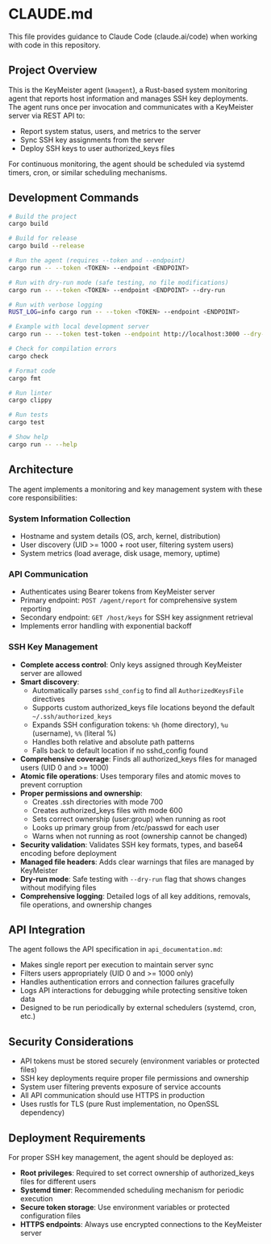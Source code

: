 # CLAUDE.md

This file provides guidance to Claude Code (claude.ai/code) when working with code in this repository.

## Project Overview

This is the KeyMeister agent (`kmagent`), a Rust-based system monitoring agent that reports host information and manages SSH key deployments. The agent runs once per invocation and communicates with a KeyMeister server via REST API to:

- Report system status, users, and metrics to the server
- Sync SSH key assignments from the server  
- Deploy SSH keys to user authorized_keys files

For continuous monitoring, the agent should be scheduled via systemd timers, cron, or similar scheduling mechanisms.

## Development Commands

```bash
# Build the project
cargo build

# Build for release
cargo build --release

# Run the agent (requires --token and --endpoint)
cargo run -- --token <TOKEN> --endpoint <ENDPOINT>

# Run with dry-run mode (safe testing, no file modifications)
cargo run -- --token <TOKEN> --endpoint <ENDPOINT> --dry-run

# Run with verbose logging
RUST_LOG=info cargo run -- --token <TOKEN> --endpoint <ENDPOINT>

# Example with local development server
cargo run -- --token test-token --endpoint http://localhost:3000 --dry-run

# Check for compilation errors
cargo check

# Format code
cargo fmt

# Run linter
cargo clippy

# Run tests
cargo test

# Show help
cargo run -- --help
```

## Architecture

The agent implements a monitoring and key management system with these core responsibilities:

### System Information Collection
- Hostname and system details (OS, arch, kernel, distribution)
- User discovery (UID >= 1000 + root user, filtering system users)
- System metrics (load average, disk usage, memory, uptime)

### API Communication
- Authenticates using Bearer tokens from KeyMeister server
- Primary endpoint: `POST /agent/report` for comprehensive system reporting
- Secondary endpoint: `GET /host/keys` for SSH key assignment retrieval
- Implements error handling with exponential backoff

### SSH Key Management
- **Complete access control**: Only keys assigned through KeyMeister server are allowed
- **Smart discovery**: 
  - Automatically parses `sshd_config` to find all `AuthorizedKeysFile` directives
  - Supports custom authorized_keys file locations beyond the default `~/.ssh/authorized_keys`
  - Expands SSH configuration tokens: `%h` (home directory), `%u` (username), `%%` (literal %)
  - Handles both relative and absolute path patterns
  - Falls back to default location if no sshd_config found
- **Comprehensive coverage**: Finds all authorized_keys files for managed users (UID 0 and >= 1000)
- **Atomic file operations**: Uses temporary files and atomic moves to prevent corruption
- **Proper permissions and ownership**: 
  - Creates .ssh directories with mode 700
  - Creates authorized_keys files with mode 600
  - Sets correct ownership (user:group) when running as root
  - Looks up primary group from /etc/passwd for each user
  - Warns when not running as root (ownership cannot be changed)
- **Security validation**: Validates SSH key formats, types, and base64 encoding before deployment
- **Managed file headers**: Adds clear warnings that files are managed by KeyMeister
- **Dry-run mode**: Safe testing with `--dry-run` flag that shows changes without modifying files
- **Comprehensive logging**: Detailed logs of all key additions, removals, file operations, and ownership changes

## API Integration

The agent follows the API specification in `api_documentation.md`:
- Makes single report per execution to maintain server sync
- Filters users appropriately (UID 0 and >= 1000 only)  
- Handles authentication errors and connection failures gracefully
- Logs API interactions for debugging while protecting sensitive token data
- Designed to be run periodically by external schedulers (systemd, cron, etc.)

## Security Considerations

- API tokens must be stored securely (environment variables or protected files)
- SSH key deployments require proper file permissions and ownership
- System user filtering prevents exposure of service accounts
- All API communication should use HTTPS in production
- Uses rustls for TLS (pure Rust implementation, no OpenSSL dependency)

## Deployment Requirements

For proper SSH key management, the agent should be deployed as:
- **Root privileges**: Required to set correct ownership of authorized_keys files for different users
- **Systemd timer**: Recommended scheduling mechanism for periodic execution
- **Secure token storage**: Use environment variables or protected configuration files
- **HTTPS endpoints**: Always use encrypted connections to the KeyMeister server